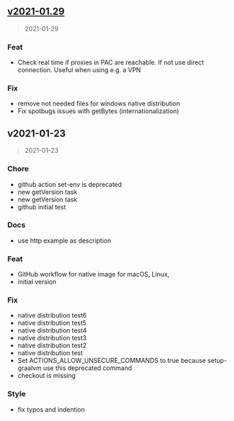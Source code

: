 
<a name="v2021-01.29"></a>
## [v2021-01.29](https://github.com/FrankS77/PreProxyFS/compare/v2021-01-23...v2021-01.29)

> 2021-01-29

### Feat

* Check real time if proxies in PAC are reachable. If not use direct connection. Useful when using e.g. a VPN

### Fix

* remove not needed files for windows native distribution
* Fix spotbugs issues with getBytes (internationalization)


<a name="v2021-01-23"></a>
## v2021-01-23

> 2021-01-23

### Chore

* github action set-env is deprecated
* new getVersion task
* new getVersion task
* github initial test

### Docs

* use http example as description

### Feat

* GitHub workflow for native image for macOS, Linux,
* initial version

### Fix

* native distribution test6
* native distribution test5
* native distribution test4
* native distribution test3
* native distribution test2
* native distribution test
* Set ACTIONS_ALLOW_UNSECURE_COMMANDS to true because setup-graalvm use this deprecated command
* checkout is missing

### Style

* fix typos and indention

